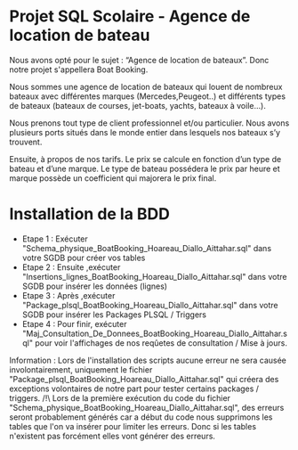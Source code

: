 # Projet SQL Scolaire - Agence de location de bateau

Nous avons opté pour le sujet  : “Agence de location de bateaux”. Donc notre projet s'appellera Boat Booking. 

Nous sommes une agence de location de bateaux qui louent de nombreux bateaux avec différentes marques (Mercedes,Peugeot..) et différents types de bateaux (bateaux de courses, jet-boats, yachts, bateaux à voile…). 

Nous prenons tout type de client professionnel et/ou particulier. Nous avons plusieurs ports situés dans le monde entier dans lesquels nos bateaux s’y trouvent.

Ensuite, à propos de nos tarifs. Le prix se calcule en fonction d’un type de bateau et d’une marque. Le type de bateau possédera le prix par heure et marque possède un coefficient qui majorera le prix final.


# Installation de la BDD
- Etape 1 : Exécuter "Schema_physique_BoatBooking_Hoareau_Diallo_Aittahar.sql" dans votre SGDB pour créer vos tables
- Etape 2 : Ensuite ,exécuter "Insertions_lignes_BoatBooking_Hoareau_Diallo_Aittahar.sql" dans votre SGDB pour insérer les données (lignes)
- Etape 3 : Après ,exécuter "Package_plsql_BoatBooking_Hoareau_Diallo_Aittahar.sql" dans votre SGDB pour insérer les Packages PLSQL / Triggers
- Etape 4 : Pour finir, exécuter  "Maj_Consultation_De_Donnees_BoatBooking_Hoareau_Diallo_Aittahar.sql" pour voir l'affichages de nos reqûetes de consultation / Mise à jours.

Information : Lors de l'installation des scripts aucune erreur ne sera causée involontairement, uniquement le fichier "Package_plsql_BoatBooking_Hoareau_Diallo_Aittahar.sql" qui créera des exceptions volontaires de notre part pour tester certains packages / triggers. 
/!\ Lors de la première exécution du code du fichier "Schema_physique_BoatBooking_Hoareau_Diallo_Aittahar.sql", des erreurs seront probablement générés car a début du code nous supprimons les tables que l'on va insérer pour limiter les erreurs. Donc si les tables n'existent pas forcément elles vont générer des erreurs.
